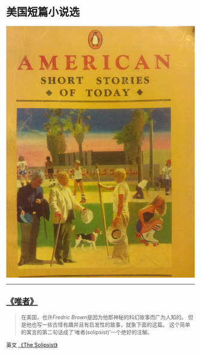 美国短篇小说选
========

![](cover.jpg)

--------------------------------------------------------------
## [《唯者》](e_03_唯者.md)

> 在美国，也许*Fredric Brown*是因为他那神秘的科幻故事而广为人知的。
> 但是他也写一些古怪有趣并且有启发性的故事，就象下面的这篇。
> 这个简单的寓言的第二句话成了’唯者(solipsist)’一个绝好的注解。

英文 [《The Solipsist》](e_03_the_solipsist.md)